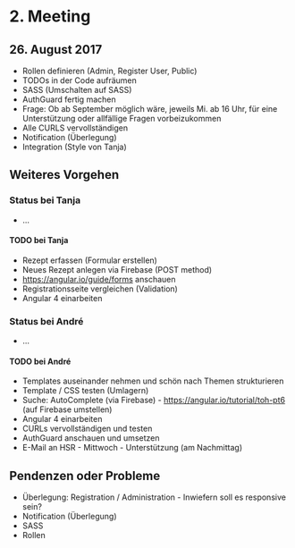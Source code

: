 # 2. Meeting

## 26. August 2017

- Rollen definieren (Admin, Register User, Public)
- TODOs in der Code aufräumen
- SASS (Umschalten auf SASS)
- AuthGuard fertig machen
- Frage: Ob ab September möglich wäre, jeweils Mi. ab 16 Uhr, für eine Unterstützung oder allfällige Fragen vorbeizukommen
- Alle CURLS vervollständigen
- Notification (Überlegung)
- Integration (Style von Tanja)

## Weiteres Vorgehen

### Status bei Tanja

- ...

#### TODO bei Tanja

- Rezept erfassen (Formular erstellen)
- Neues Rezept anlegen via Firebase (POST method)
- https://angular.io/guide/forms anschauen
- Registrationsseite vergleichen (Validation)
- Angular 4 einarbeiten

### Status bei André

- ...

#### TODO bei André

- Templates auseinander nehmen und schön nach Themen strukturieren
- Template / CSS testen (Umlagern)
- Suche: AutoComplete (via Firebase) - https://angular.io/tutorial/toh-pt6 (auf Firebase umstellen)
- Angular 4 einarbeiten
- CURLs vervollständigen und testen
- AuthGuard anschauen und umsetzen
- E-Mail an HSR - Mittwoch - Unterstützung (am Nachmittag)

## Pendenzen oder Probleme

- Überlegung: Registration / Administration - Inwiefern soll es responsive sein?
- Notification (Überlegung)
- SASS
- Rollen

